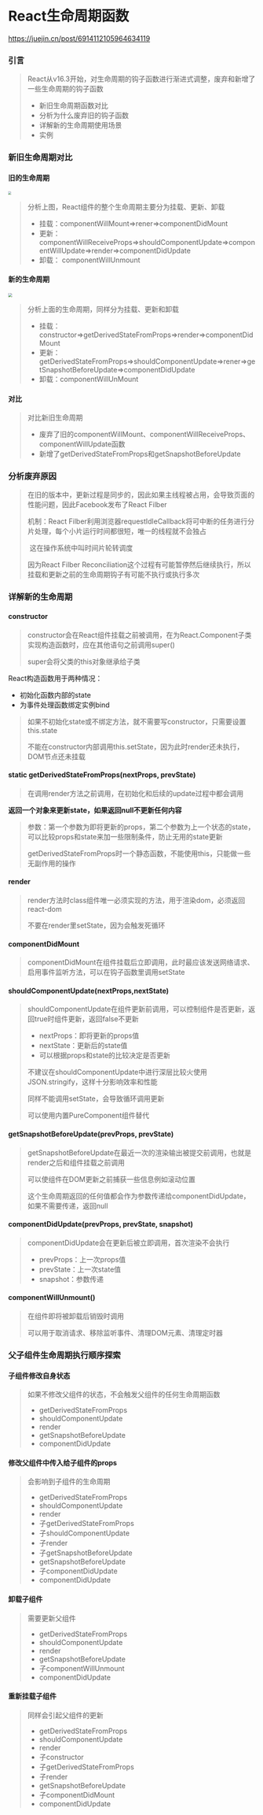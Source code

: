 # React生命周期函数

https://juejin.cn/post/6914112105964634119

### 引言

> React从v16.3开始，对生命周期的钩子函数进行渐进式调整，废弃和新增了一些生命周期的钩子函数
>
> + 新旧生命周期函数对比
> + 分析为什么废弃旧的钩子函数
> + 详解新的生命周期使用场景
> + 实例

### 新旧生命周期对比

#### 旧的生命周期

<img src="https://p6-juejin.byteimg.com/tos-cn-i-k3u1fbpfcp/e12b2e35c8444f19b795b27e38f4c149~tplv-k3u1fbpfcp-watermark.image" style="zoom:40%;" />

> 分析上图，React组件的整个生命周期主要分为挂载、更新、卸载
>
> + 挂载：componentWillMount=>rener=>componentDidMount
> + 更新： componentWillReceiveProps=>shouldComponentUpdate=>componentWillUpdate=>render=>componentDidUpdate
> + 卸载： componentWillUnmount

#### 新的生命周期

<img src="https://p6-juejin.byteimg.com/tos-cn-i-k3u1fbpfcp/a7d8676f379d4d96bbf0ebd9a8528594~tplv-k3u1fbpfcp-watermark.image" style="zoom:50%;" />

> 分析上面的生命周期，同样分为挂载、更新和卸载
>
> + 挂载：constructor=>getDerivedStateFromProps=>render=>componentDidMount
> + 更新：getDerivedStateFromProps=>shouldComponentUpdate=>rener=>getSnapshotBeforeUpdate=>componentDidUpdate
> + 卸载：componentWillUnMount

#### 对比

> 对比新旧生命周期
>
> + 废弃了旧的componentWillMount、componentWillReceiveProps、componentWillUpdate函数
> + 新增了getDerivedStateFromProps和getSnapshotBeforeUpdate

### 分析废弃原因

> 在旧的版本中，更新过程是同步的，因此如果主线程被占用，会导致页面的性能问题，因此Facebook发布了React Filber
>
> 机制：React Filber利用浏览器requestIdleCallback将可中断的任务进行分片处理，每个小片运行时间都很短，唯一的线程就不会独占
>
> ​			这在操作系统中叫时间片轮转调度
>
> 因为React Filber Reconciliation这个过程有可能暂停然后继续执行，所以挂载和更新之前的生命周期钩子有可能不执行或执行多次

### 详解新的生命周期

#### constructor

> constructor会在React组件挂载之前被调用，在为React.Component子类实现构造函数时，应在其他语句之前调用super()
>
> super会将父类的this对象继承给子类

React构造函数用于两种情况：

+ 初始化函数内部的state
+ 为事件处理函数绑定实例bind

> 如果不初始化state或不绑定方法，就不需要写constructor，只需要设置this.state
>
> 不能在constructor内部调用this.setState，因为此时render还未执行，DOM节点还未挂载

#### static getDerivedStateFromProps(nextProps, prevState)

> 在调用render方法之前调用，在初始化和后续的update过程中都会调用

**返回一个对象来更新state，如果返回null不更新任何内容**

> 参数：第一个参数为即将更新的props，第二个参数为上一个状态的state，可以比较props和state来加一些限制条件，防止无用的state更新
>
> getDerivedStateFromProps时一个静态函数，不能使用this，只能做一些无副作用的操作

#### render

> render方法时class组件唯一必须实现的方法，用于渲染dom，必须返回react-dom
>
> 不要在render里setState，因为会触发死循环

#### componentDidMount

> componentDidMount在组件挂载后立即调用，此时最应该发送网络请求、启用事件监听方法，可以在钩子函数里调用setState

#### shouldComponentUpdate(nextProps,nextState)

> shouldComponentUpdate在组件更新前调用，可以控制组件是否更新，返回true时组件更新，返回false不更新
>
> + nextProps：即将更新的props值
> + nextState：更新后的state值
> + 可以根据props和state的比较决定是否更新
>
> 不建议在shouldComponentUpdate中进行深层比较火使用JSON.stringify，这样十分影响效率和性能
>
> 同样不能调用setState，会导致循环调用更新
>
> 可以使用内置PureComponent组件替代

#### getSnapshotBeforeUpdate(prevProps, prevState)

> getSnapshotBeforeUpdate在最近一次的渲染输出被提交前调用，也就是render之后和组件挂载之前调用
>
> 可以使组件在DOM更新之前捕获一些信息例如滚动位置
>
> 这个生命周期返回的任何值都会作为参数传递给componentDidUpdate，如果不需要传递，返回null

#### componentDidUpdate(prevProps, prevState, snapshot)

> componentDidUpdate会在更新后被立即调用，首次渲染不会执行
>
> + prevProps：上一次props值
> + prevState：上一次state值
> + snapshot：参数传递

#### componentWillUnmount()

> 在组件即将被卸载后销毁时调用
>
> 可以用于取消请求、移除监听事件、清理DOM元素、清理定时器

### 父子组件生命周期执行顺序探索

#### 子组件修改自身状态

> 如果不修改父组件的状态，不会触发父组件的任何生命周期函数
>
> + getDerivedStateFromProps
> + shouldComponentUpdate
> + render
> + getSnapshotBeforeUpdate
> + componentDidUpdate

#### 修改父组件中传入给子组件的props

> 会影响到子组件的生命周期
>
> + getDerivedStateFromProps
> + shouldComponentUpdate
> + render
> + 子getDerivedStateFromProps
> + 子shouldComponentUpdate
> + 子render
> + 子getSnapshotBeforeUpdate
> + getSnapshotBeforeUpdate
> + 子componentDidUpdate
> + componentDidUpdate

#### 卸载子组件

> 需要更新父组件
>
> + getDerivedStateFromProps
> + shouldComponentUpdate
> + render
> + getSnapshotBeforeUpdate
> + 子componentWillUnmount
> + componentDidUpdate

#### 重新挂载子组件

> 同样会引起父组件的更新
>
> + getDerivedStateFromProps
> + shouldComponentUpdate
> + render
> + 子constructor
> + 子getDerivedStateFromProps
> + 子render
> + getSnapshotBeforeUpdate
> + 子componentDidMount
> + componentDidUpdate





































